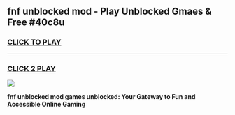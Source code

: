 
## fnf unblocked mod - Play Unblocked Gmaes & Free #40c8u
<h3>
<a href="https://news.freeplayer.one?title=fnf_unblocked_mod&ref=03M">CLICK TO PLAY</a></h3>
<hr>

<h3>
<a href="https://news.freeplayer.one?title=fnf_unblocked_mod&ref=03M">CLICK 2 PLAY</a>
  
</h3>

<a href="https://news.freeplayer.one?title=fnf_unblocked_mod&ref=03M"><img src="https://clearcache.store/games.png"></a>


**fnf unblocked mod games unblocked: Your Gateway to Fun and Accessible Online Gaming**
